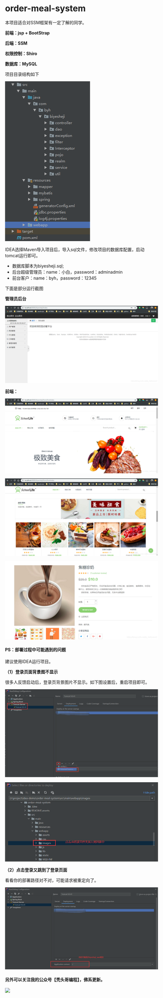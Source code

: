 # order-meal-system
本项目适合对SSM框架有一定了解的同学。

**前端：jsp + BootStrap**

**后端：SSM**

**权限控制：Shiro**

**数据库：MySQL**

项目目录结构如下

![在这里插入图片描述](README.assets/20190606111408718.png)

IDEA选择Maven导入项目后，导入sql文件，修改项目的数据库配置，启动tomcat运行即可。

- 数据库脚本为biyesheji.sql;
- 后台超级管理员：name：小白，password：adminadmin
- 前台客户：name：byh，password：12345

下面是部分运行截图

**管理员后台**

![管理员后台](README.assets/20190606111542150.png)

**前端：**

![在这里插入图片描述](README.assets/20190606111552627.png)



![在这里插入图片描述](README.assets/20190606111643213.png)



![在这里插入图片描述](README.assets/20190606111659521.png)



#### PS：部署过程中可能遇到的问题

建议使用IDEA运行项目。

**（1）登录页面背景图不显示**

很多人反馈启动后，登录页背景图片不显示。如下图设置后，重启项目即可。

![image-20210826222436362](README.assets/image-20210826222436362.png)

![image-20210826222601725](README.assets/image-20210826222601725.png)



**（2）点击登录又跳到了登录页面**

看看你的部署路径对不对，可能请求被重定向了。

![image-20210826222745173](README.assets/image-20210826222745173.png)

#### 另外可以关注我的公众号【秃头哥编程】，佛系更新。

<img src="https://i.ibb.co/5K4Ty8B/image.webp">